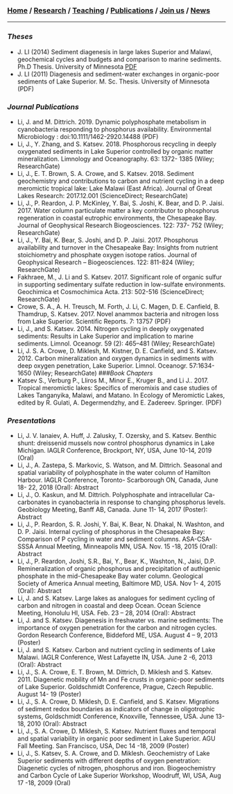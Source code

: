### [**Home**](README.md)  /  [**Research**](Research.md)  /  [**Teaching**](Teaching.md)   /  [**Publications**](Publications.md)  /  [**Join us**](Joinus.md)  /  [**News**](News.md) 
---
### _Theses_
- J. LI (2014) Sediment diagenesis in large lakes Superior and Malawi, geochemical cycles and budgets and comparison to marine sediments. Ph.D Thesis. University of Minnesota [PDF](LiJiyingJune2011.pdf)
- J. LI (2011) Diagenesis and sediment-water exchanges in organic-poor sediments of Lake Superior. M. Sc. Thesis. University of Minnesota (PDF)
### _Journal Publications_
- Li, J. and M. Dittrich. 2019. Dynamic polyphosphate metabolism in cyanobacteria responding to phosphorus availability. Environmental Microbiology : doi:10.1111/1462-2920.14488  (PDF) 
- Li, J., Y. Zhang, and S. Katsev. 2018. Phosphorous recycling in deeply oxygenated sediments in Lake Superior controlled by organic matter mineralization. Limnology and Oceanography. 63: 1372- 1385 (Wiley; ResearchGate)
- Li, J., E. T. Brown, S. A. Crowe, and S. Katsev. 2018. Sediment geochemistry and contributions to carbon and nutrient cycling in a deep meromictic tropical lake: Lake Malawi (East Africa). Journal of Great Lakes Research: 2017.12.001 (ScienceDirect; ResearchGate)
- Li, J., P. Reardon, J. P. McKinley, Y. Bai, S. Joshi, K. Bear, and D. P. Jaisi. 2017. Water column particulate matter a key contributor to phosphorus regeneration in coastal eutrophic environments, the Chesapeake Bay. Journal of Geophysical Research Biogeosciences. 122: 737- 752 (Wiley; ResearchGate)
- Li, J., Y. Bai, K. Bear, S. Joshi, and D. P. Jaisi. 2017. Phosphorus availability and turnover in the Chesapeake Bay: Insights from nutrient stoichiometry and phosphate oxygen isotope ratios. Journal of Geophysical Research – Biogeosciences. 122: 811-824 (Wiley; ResearchGate)
- Fakhraee, M., J. Li and S. Katsev. 2017. Significant role of organic sulfur in supporting sedimentary sulfate reduction in low-sulfate environments. Geochimica et Cosmochimica Acta. 213: 502-516 (ScienceDirect; ResearchGate)
- Crowe, S. A., A. H. Treusch, M. Forth, J. Li, C. Magen, D. E. Canfield, B. Thamdrup, S. Katsev. 2017. Novel anammox bacteria and nitrogen loss from Lake Superior. Scientific Reports. 7: 13757 (PDF)
- Li, J., and S. Katsev. 2014. Nitrogen cycling in deeply oxygenated sediments: Results in Lake Superior and implication to marine sediments. Limnol. Oceanogr. 59 (2): 465–481 (Wiley; ResearchGate)
- Li, J. S. A. Crowe, D. Miklesh, M. Kistner, D. E. Canfield, and S. Katsev. 2012. Carbon mineralization and oxygen dynamics in sediments with deep oxygen penetration, Lake Superior. Limnol. Oceanogr. 57:1634-1650 (Wiley; ResearchGate)
###_Book Chapters_
- Katsev S., Verburg P., Lliros M., Minor E., Kruger B., and Li J.. 2017. Tropical meromictic lakes: Specifics of meromixis and case studies of Lakes Tanganyika, Malawi, and Matano. In Ecology of Meromictic Lakes, edited by R. Gulati, A. Degermendzhy, and E. Zadereev. Springer. (PDF)

### _Presentations_                                                      
- Li, J. V. Ianaiev, A. Huff, J. Zalusky, T. Ozersky, and S. Katsev. Benthic shunt: dreissenid mussels now control phosphorus dynamics in Lake Michigan. IAGLR Conference, Brockport, NY, USA, June 10-14, 2019 (Oral)
- Li, J., A. Zastepa, S. Markovic, S. Watson, and M. Dittrich. Seasonal and spatial variability of polyphosphate in the water column of Hamilton Harbour. IAGLR Conference, Toronto- Scarborough ON, Canada, June 18- 22, 2018 (Oral): Abstract
- Li, J., O. Kaskun, and M. Dittrich. Polyphosphate and intracellular Ca-carbonates in cyanobacteria in response to changing phosphorus levels. Geobiology Meeting, Banff AB, Canada. June 11- 14, 2017 (Poster): Abstract
- Li, J., P. Reardon, S. R. Joshi, Y. Bai, K. Bear, N. Dhakal, N. Washton, and D. P. Jaisi. Internal cycling of phosphorus in the Chesapeake Bay: Comparison of P cycling in water and sediment columns. ASA-CSA-SSSA Annual Meeting, Minneapolis MN, USA. Nov. 15 -18, 2015 (Oral): Abstract
- Li, J., P. Reardon, Joshi, S.R., Bai, Y., Bear, K., Washton, N., Jaisi, D.P. Remineralization of organic phosphorus and precipitation of authigenic phosphate in the mid-Chesapeake Bay water column. Geological Society of America Annual meeting, Baltimore MD, USA. Nov 1- 4, 2015 (Oral): Abstract
- Li, J. and S. Katsev. Large lakes as analogues for sediment cycling of carbon and nitrogen in coastal and deep Ocean. Ocean Science Meeting, Honolulu HI, USA. Feb. 23 – 28, 2014 (Oral): Abstract
- Li, J. and S. Katsev. Diagenesis in freshwater vs. marine sediments: The importance of oxygen penetration for the carbon and nitrogen cycles. Gordon Research Conference, Biddeford ME, USA. August 4 – 9, 2013 (Poster)
- Li, J. and S. Katsev. Carbon and nutrient cycling in sediments of Lake Malawi. IAGLR Conference, West Lafayette IN, USA. June 2 -6, 2013 (Oral): Abstract
- Li, J., S. A. Crowe, E. T. Brown, M. Dittrich, D. Miklesh and S. Katsev. 2011. Diagenetic mobility of Mn and Fe crusts in organic-poor sediments of Lake Superior. Goldschmidt Conference, Prague, Czech Republic. August 14- 19 (Poster)
- Li, J., S. A. Crowe, D. Miklesh, D. E. Canfield, and S. Katsev. Migrations of sediment redox boundaries as indicators of change in oligotrophic systems, Goldschmidt Conference, Knoxville, Tennessee, USA. June 13- 18, 2010 (Oral): Abstract
- Li, J., S. A. Crowe, D. Miklesh, S. Katsev. Nutrient fluxes and temporal and spatial variability in organic poor sediment in Lake Superior. AGU Fall Meeting. San Francisco, USA, Dec 14 -18, 2009 (Poster)
- Li, J., S. Katsev, S. A. Crowe, and D. Miklesh. Geochemistry of Lake Superior sediments with different depths of oxygen penetration: Diagenetic cycles of nitrogen, phosphorus and iron. Biogeochemistry and Carbon Cycle of Lake Superior Workshop, Woodruff, WI, USA, Aug 17 -18, 2009 (Oral) 
